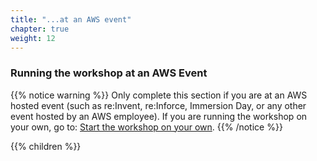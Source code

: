 ```yaml
---
title: "...at an AWS event"
chapter: true
weight: 12
---
```


### Running the workshop at an AWS Event

{{% notice warning %}}
Only complete this section if you are at an AWS hosted event (such as re:Invent, re:Inforce, Immersion Day, or any other event hosted by an AWS employee). If you are running the workshop on your own, go to: [Start the workshop on your own](../getting-started/self-paced.html).
{{% /notice %}}

{{% children %}}
